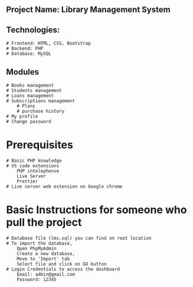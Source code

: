 ## Project Name: Library Management System

## Technologies:

    # Frontend: HTML, CSS, Bootstrap
    # Backend: PHP
    # Database: MySQL

## Modules

    # Books management
    # Students management
    # Loans management
    # Subscriptions management
        # Plans
        # purchase history
    # My profile
    # Change password

# Prerequisites

    # Basic PHP knowledge
    # VS code extensions
        PHP intelephense
        Live Server
        Prettier
    # Live server web extension on Google chrome

# Basic Instructions for someone who pull the project

    # Database file (lms.sql) you can find on root location
    # To import the database,
        Open PhpMyAdmin
        Create a new database,
        Move to 'Import' tab
        Select file and click on GO button
    # Login Credentials to access the dashboard
        Email: admin@gmail.com
        Password: 12345
